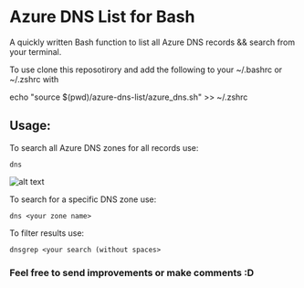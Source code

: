 # Azure DNS List for Bash
A quickly written Bash function to list all Azure DNS records &amp;&amp; search from your terminal. 

To use clone this reposotirory and add the following to your ~/.bashrc or ~/.zshrc with

echo "source $(pwd)/azure-dns-list/azure_dns.sh" >> ~/.zshrc

## Usage:

To search all Azure DNS zones for all records use:

`dns`

![alt text](https://imgur.com/a/fNilrX1)


To search for a specific DNS zone use:

`dns <your zone name>`

To filter results use:

`dnsgrep <your search (without spaces>`

### Feel free to send improvements or make comments :D

